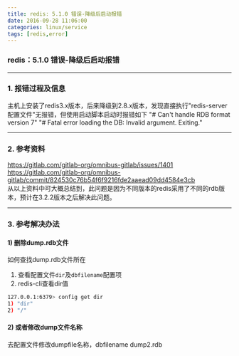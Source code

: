 ```yaml
---
title: redis: 5.1.0 错误-降级后启动报错
date: 2016-09-28 11:06:00
categories: linux/service
tags: [redis,error]
---
```

### redis：5.1.0 错误-降级后启动报错

---

### 1. 报错过程及信息
主机上安装了redis3.x版本，后来降级到2.8.x版本，发现直接执行"redis-server 配置文件"无报错，但使用启动脚本启动时报错如下
"# Can't handle RDB format version 7"
"# Fatal error loading the DB: Invalid argument. Exiting."

---

### 2. 参考资料
https://gitlab.com/gitlab-org/omnibus-gitlab/issues/1401
https://gitlab.com/gitlab-org/omnibus-gitlab/commit/824530c76b54f6f9216fde2aaead09dd4584e3cb  
从以上资料中可大概总结到，此问题是因为不同版本的redis采用了不同的rdb版本，预计在3.2.2版本之后解决此问题。

---

### 3. 参考解决办法
#### 1) 删除dump.rdb文件
如何查找dump.rdb文件所在
1. 查看配置文件`dir`及`dbfilename`配置项
2. redis-cli查看dir值
``` bash
127.0.0.1:6379> config get dir
1) "dir"
2) "/"
```

#### 2) 或者修改dump文件名称
去配置文件修改dumpfile名称，dbfilename dump2.rdb
